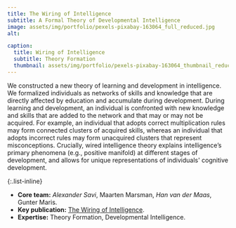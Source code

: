 ```yaml
---
title: The Wiring of Intelligence
subtitle: A Formal Theory of Developmental Intelligence
image: assets/img/portfolio/pexels-pixabay-163064_full_reduced.jpg
alt: 

caption:
  title: Wiring of Intelligence
  subtitle: Theory Formation
  thumbnail: assets/img/portfolio/pexels-pixabay-163064_thumbnail_reduced.jpg
---
```


We constructed a new theory of learning and development in intelligence. We formalized individuals as networks of skills and knowledge that are directly affected by education and accumulate during development. During learning and development, an individual is confronted with new knowledge and skills that are added to the network and that may or may not be acquired. For example, an individual that adopts correct multiplication rules may form connected clusters of acquired skills, whereas an individual that adopts incorrect rules may form unacquired clusters that represent misconceptions. Crucially, wired intelligence theory explains intelligence’s primary phenomena (e.g., positive manifold) at different stages of development, and allows for unique representations of individuals' cognitive development.

{:.list-inline}
- **Core team:** *Alexander Savi*, Maarten Marsman, *Han van der Maas*, Gunter Maris.
- **Key publication:** [The Wiring of Intelligence](https://doi.org/10.1177/1745691619866447).
- **Expertise:** Theory Formation, Developmental Intelligence.
